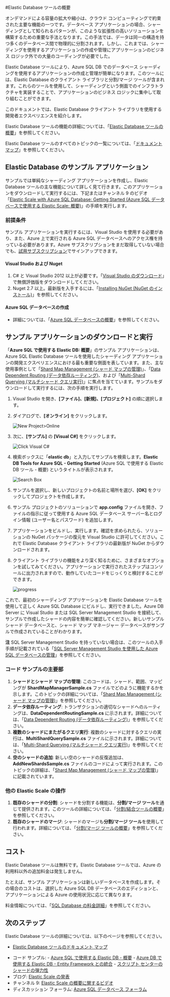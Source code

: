 <properties 
	pageTitle="Elastic Database ツールの概要" 
	description="実行が容易なサンプル アプリケーションを含む、Azure SQL データベースの Elastic Database ツール機能の基本説明です。" 
	services="sql-database" 
	documentationCenter="" 
	manager="jeffreyg" 
	authors="sidneyh" 
	editor=""/>

<tags 
	ms.service="sql-database" 
	ms.workload="sql-database" 
	ms.tgt_pltfrm="na" 
	ms.devlang="na" 
	ms.topic="article" 
	ms.date="04/17/2015" 
	ms.author="sidneyh@microsoft.com"/>

#Elastic Database ツールの概要

オンデマンドによる容量の拡大や縮小は、クラウド コンピューティングで約束された主要な機能の一つです。データベース アプリケーションの場合、シャーディングとして知られるパターンが、このような拡張性の高いソリューションを構築するための重要な手法となります。この手法では、データは同一の構造を持つ多くのデータベース間で物理的に分割されます。しかし、これまでは、シャーディングを使用するアプリケーションの作成や管理にアプリケーションのビジネス ロジック外での大量のコーディングが必要でした。

Elastic Database ツールにより、Azure SQL DB でのデータベース シャーディングを使用するアプリケーションの作成と管理が簡単になります。このツールには、Elastic Database のクライアント ライブラリと分割/マージ ツールが含まれます。これらのツールを使用して、シャーディングという側面でのインフラトラクチャを実装することで、アプリケーションのビジネス ロジックに集中して取り組むことができます。

このドキュメントでは、Elastic Database クライアント ライブラリを使用する開発者エクスペリエンスを紹介します。

Elastic Database ツールの機能の詳細については、「[Elastic Database ツールの概要](sql-database-elastic-scale-introduction.md)」を参照してください。

Elastic Database ツールのすべてのトピックの一覧については、「[ドキュメント マップ](sql-database-elastic-scale-documentation-map.md)」を参照してください。

## Elastic Database のサンプル アプリケーション

サンプルでは単純なシャーディング アプリケーションを作成し、Elastic Database ツールの主な機能について詳しく見て行きます。このアプリケーションをダウンロードして実行するには、下記またはチャンネル 9 のビデオ「[Elastic Scale with Azure SQL Database: Getting Started (Azure SQL データベースで使用する Elastic Scale: 概要)](http://channel9.msdn.com/Blogs/Windows-Azure/Elastic-Scale-with-Azure-SQL-Database-Getting-Started)」の手順を実行します。

### 前提条件
サンプル アプリケーションを実行するには、Visual Studio を使用する必要があり、また、Azure 上で実行される Azure SQL データベースへのアクセス権を持っている必要があります。Azure サブスクリプションをまだ取得していない場合でも、[試用サブスクリプション](http://azure.microsoft.com/pricing/free-trial/)でサインアップできます。
#### Visual Studio および Nuget

1. C# と Visual Studio 2012 以上が必要です。「[Visual Studio のダウンロード](http://www.visualstudio.com/downloads/download-visual-studio-vs.aspx)」で無償評価版をダウンロードしてください。
2. Nuget 2.7 以上。最新版を入手するには、「[Installing NuGet (NuGet のインストール)](http://docs.nuget.org/docs/start-here/installing-nuget)」を参照してください。
#### Azure SQL データベースの作成

* 詳細については、「[Azure SQL データベースの概要](sql-database-get-started.md)」を参照してください。

## サンプル アプリケーションのダウンロードと実行

「**Azure SQL で使用する Elastic DB: 概要**」のサンプル アプリケーションは、Azure SQL Elastic Database ツールを使用したシャーディング アプリケーションの開発エクスペリエンスにおける最も重要な側面を表しています。また、主な使用事例として「[Shard Map Management (シャード マップの管理)](sql-database-elastic-scale-shard-map-management.md)」、「[Data Dependent Routing (データ依存ルーティング)](sql-database-elastic-scale-data-dependent-routing.md)、および「[Multi-Shard Querying (マルチシャード クエリ実行)](sql-database-elastic-scale-multishard-querying.md)」に焦点を当てています。サンプルをダウンロードして実行するには、次の手順を実行します。

1. Visual Studio を開き、**[ファイル]、[新規]、[プロジェクト]** の順に選択します。
2. ダイアログで、**[オンライン]** をクリックします。

    ![New Project>Online][2]
3. 次に、**[サンプル]** の **[Visual C#]** をクリックします。

    ![Click Visual C#][3]
4. 検索ボックスに「**elastic db**」と入力してサンプルを検索します。**Elastic DB Tools for Azure SQL - Getting Started** (Azure SQL で使用する Elastic DB ツール - 概要) というタイトルが表示されます。

    ![Search Box][1]
 
5. サンプルを選択し、新しいプロジェクトの名前と場所を選び、**[OK]** をクリックしてプロジェクトを作成します。
6. サンプル プロジェクトのソリューションで **app.config** ファイルを開き、ファイルの指示に従って使用する Azure SQL データベース サーバー名とログイン情報 (ユーザー名とパスワード) を追加します。
7. アプリケーションをビルドし、実行します。確認を求められたら、ソリューションの NuGet パッケージの復元を Visual Studio に許可してください。これで Elastic Database クライアント ライブラリの最新版が NuGet からダウンロードされます。
8. クライアント ライブラリの機能をより深く知るために、さまざまなオプションを試してみてください。アプリケーションで実行されたステップはコンソールに出力されますので、動作していたコードをじっくりと検討することができます。

    ![progress][4]

これで、最初のシャーディング アプリケーションを Elastic Database ツールを使用して正しく Azure SQL Database にビルドし、実行できました。Azure DB Server に Visual Studio または SQL Server Management Studio を接続して、サンプルで作成したシャードの内容を簡単に確認してください。新しいサンプル シャード データベースと、シャード マップ マネージャー データベースがサンプルで作成されていることがわかります。

**注** SQL Server Management Studio を持っていない場合は、このツールの入手手順が記載されている「[SQL Server Management Studio を使用した Azure SQL データベースの管理](sql-database-manage-azure-ssms.md)」を参照してください。

### コード サンプルの主要部

1. **シャードとシャード マップの管理**: このコードは、シャード、範囲、マッピングが **ShardMapManagerSample.cs** ファイルでどのように機能するかを示します。このトピックの詳細については、「[Shard Map Management (シャード マップの管理)](http://go.microsoft.com/?linkid=9862595)」を参照してください。  
2. **データ依存ルーティング**: トランザクションの適切なシャードへのルーティングは、**DataDependentRoutingSample.cs** に示されます。詳細については、「[Data Dependent Routing (データ依存ルーティング)](http://go.microsoft.com/?linkid=9862596)」を参照してください。 
3. **複数のシャードにまたがるクエリ実行**: 複数のシャードに対するクエリの実行は、**MultiShardQuerySample.cs** ファイルに示されます。詳細については、「[Multi-Shard Querying (マルチシャード クエリ実行)](http://go.microsoft.com/?linkid=9862597)」を参照してください。
4. **空のシャードの追加**: 新しい空のシャードの反復追加は、**AddNewShardsSample.cs** ファイルのコードによって実行されます。このトピックの詳細は、「[Shard Map Management (シャード マップの管理)](http://go.microsoft.com/?linkid=9862595)」に記載されています。

### 他の Elastic Scale の操作

1. **既存のシャードの分割**: シャードを分割する機能は、**分割/マージ ツール**を通じて提供されます。このツールの詳細については、「[分割/結合ツールの概要](sql-database-elastic-scale-overview-split-and-merge.md)」を参照してください。
2. **既存のシャードのマージ**: シャードのマージも**分割/マージ ツール**を使用して行われます。詳細については、「[分割/マージ ツールの概要](sql-database-elastic-scale-overview-split-and-merge)」を参照してください。   


## コスト

Elastic Database ツールは無料です。Elastic Database ツールでは、Azure の利用料以外の追加料金は発生しません。

たとえば、サンプル アプリケーションは新しいデータベースを作成します。その場合のコストは、選択した Azure SQL DB データベースのエディションと、アプリケーションによる Azure の使用状況に応じて異なります。

料金情報については、「[SQL Database の料金詳細](http://azure.microsoft.com/pricing/details/sql-database/)」を参照してください。

## 次のステップ
Elastic Database ツールの詳細については、以下のページを参照してください。

* [Elastic Database ツールのドキュメント マップ](sql-database-elastic-scale-documentation-map.md) 
-    コード サンプル: 
    -    [Azure SQL で使用する Elastic DB - 概要](http://code.msdn.microsoft.com/Elastic-Scale-with-Azure-a80d8dc6?SRC=VSIDE)
    -    [Azure DB で使用する Elastic DB - Entity Framework との統合](http://code.msdn.microsoft.com/Elastic-Scale-with-Azure-bae904ba?SRC=VSIDE)
    -    [スクリプト センターのシャードの弾力性](https://gallery.technet.microsoft.com/scriptcenter/Elastic-Scale-Shard-c9530cbe)
-    ブログ: [Elastic Scale の発表](http://azure.microsoft.com/blog/2014/10/02/introducing-elastic-scale-preview-for-azure-sql-database/)
-    チャンネル 9: [Elastic Scale の概要に関するビデオ](http://channel9.msdn.com/Shows/Data-Exposed/Azure-SQL-Database-Elastic-Scale)
-    ディスカッション フォーラム: [Azure SQL データベース フォーラム](http://social.msdn.microsoft.com/forums/azure/home?forum=ssdsgetstarted)


<!--Anchors-->
[The Elastic Scale Sample Application]: #The-Elastic-Scale-Sample-Application
[Download and Run the Sample App]: #Download-and-Run-the-Sample-App
[Cost]: #Cost
[Next steps]: #next-steps

<!--Image references-->
[1]: ./media/sql-database-elastic-scale-get-started/newProject.png
[2]: ./media/sql-database-elastic-scale-get-started/click-online.png
[3]: ./media/sql-database-elastic-scale-get-started/click-CSharp.png
[4]: ./media/sql-database-elastic-scale-get-started/output2.png
 

<!---HONumber=July15_HO3-->